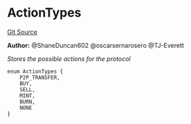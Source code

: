 # ActionTypes
[Git Source](https://github.com/thrackle-io/tron/blob/eb8a3e1cf83581100fd90ef911919e537c2c55cb/src/common/ActionEnum.sol)

**Author:**
@ShaneDuncan602 @oscarsernarosero @TJ-Everett

*Stores the possible actions for the protocol*


```solidity
enum ActionTypes {
    P2P_TRANSFER,
    BUY,
    SELL,
    MINT,
    BURN,
    NONE
}
```

